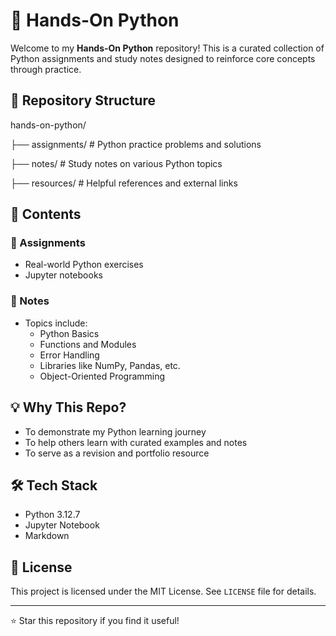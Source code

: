 
# 🐍 Hands-On Python

Welcome to my **Hands-On Python** repository! 
This is a curated collection of Python assignments and study notes designed to reinforce core concepts through practice.


## 📂 Repository Structure

hands-on-python/

├── assignments/     # Python practice problems and solutions

├── notes/           # Study notes on various Python topics

├── resources/       # Helpful references and external links


## 📘 Contents

### 🔸 Assignments

- Real-world Python exercises
- Jupyter notebooks

### 🔸 Notes

- Topics include:
  - Python Basics
  - Functions and Modules
  - Error Handling
  - Libraries like NumPy, Pandas, etc.
  - Object-Oriented Programming

## 💡 Why This Repo?

- To demonstrate my Python learning journey
- To help others learn with curated examples and notes
- To serve as a revision and portfolio resource

## 🛠️ Tech Stack
- Python 3.12.7
- Jupyter Notebook
- Markdown

## 📜 License
This project is licensed under the MIT License. See `LICENSE` file for details.

---
⭐ Star this repository if you find it useful!
